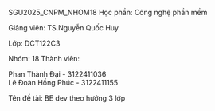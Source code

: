 SGU2025_CNPM_NHOM18 
Học phần: Công nghệ phần mềm

Giảng viên: TS.Nguyễn Quốc Huy

Lớp: DCT122C3

Nhóm: 18
Thành viên:

Phan Thành Đại - 3122411036  
Lê Đoàn Hồng Phúc - 3122411155

Tên đề tài: BE dev theo hướng 3 lớp 
